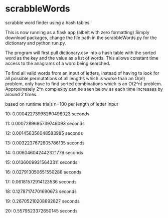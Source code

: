 # scrabbleWords
scrabble word finder using a hash tables

This is now running as a flask app (albeit with zero formatting)
Simply download packages, change the file path in the scrabbleWords.py for the dictionary and python run.py.

The program will first pull dictionary.csv into a hash table with the sorted word as the key and the value as a list of words. This allows constant time access to the anagrams of a word being searched.

To find all valid words from an input of letters, instead of having to look for all possible permutations of all lengths which is worse than an O(n!) problem, only have to find sorted combinations which is an O(2^n) problem. Approximately 2^n complexity can be seen below as each time increases by around 2 times.



based on runtime trials n=100 per length of letter input

10: 0.00042273998260498023 seconds

11: 0.0007289695739746093 seconds

12: 0.001456356048583985 seconds

13: 0.0032237672805786135 seconds

14: 0.006046042442321779 seconds

15: 0.01360099315643311 seconds

16: 0.027913050651550288 seconds

17: 0.06181572914123536 seconds

18: 0.12787174701690673 seconds

19: 0.26705210208892827 seconds

20: 0.5579523372650145 seconds
